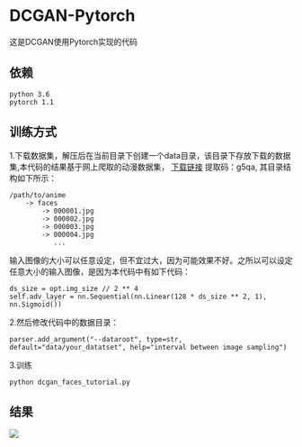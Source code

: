 # DCGAN-Pytorch
这是DCGAN使用Pytorch实现的代码
## 依赖
```
python 3.6
pytorch 1.1
```
## 训练方式
1.下载数据集，解压后在当前目录下创建一个data目录，该目录下存放下载的数据集,本代码的结果基于网上爬取的动漫数据集，
[下载链接](https://pan.baidu.com/s/1eSifHcA) 提取码：g5qa,
其目录结构如下所示：
```
/path/to/anime
    -> faces
        -> 000001.jpg
        -> 000002.jpg
        -> 000003.jpg
        -> 000004.jpg
           ...
```
输入图像的大小可以任意设定，但不宜过大，因为可能效果不好。之所以可以设定任意大小的输入图像，是因为本代码中有如下代码：
```
ds_size = opt.img_size // 2 ** 4
self.adv_layer = nn.Sequential(nn.Linear(128 * ds_size ** 2, 1), nn.Sigmoid())
```
2.然后修改代码中的数据目录：
```
parser.add_argument("--dataroot", type=str, default="data/your_datatset", help="interval between image sampling")
```
3.训练
```
python dcgan_faces_tutorial.py
```
## 结果

![](https://github.com/lovepiano/DCGAN-Pytorch/blob/master/93200.png)
